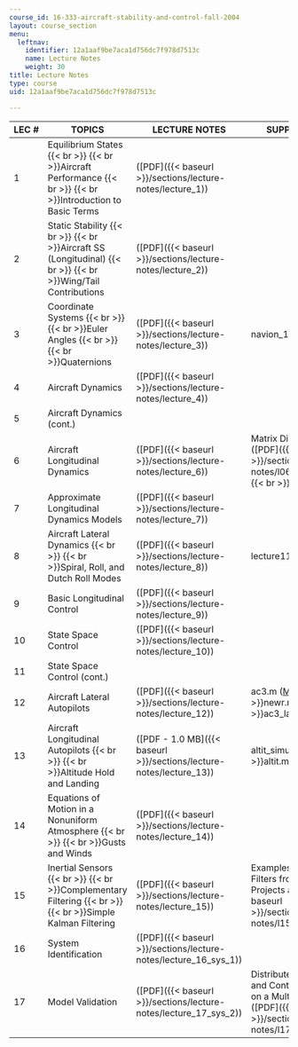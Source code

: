 ```yaml
---
course_id: 16-333-aircraft-stability-and-control-fall-2004
layout: course_section
menu:
  leftnav:
    identifier: 12a1aaf9be7aca1d756dc7f978d7513c
    name: Lecture Notes
    weight: 30
title: Lecture Notes
type: course
uid: 12a1aaf9be7aca1d756dc7f978d7513c

---
```


| LEC # | TOPICS | LECTURE NOTES | SUPPORTING FILES |
| --- | --- | --- | --- |
| 1 | Equilibrium States  {{< br >}}  {{< br >}}Aircraft Performance  {{< br >}}  {{< br >}}Introduction to Basic Terms | ([PDF]({{< baseurl >}}/sections/lecture-notes/lecture_1)) | &nbsp; |
| 2 | Static Stability  {{< br >}}  {{< br >}}Aircraft SS (Longitudinal)  {{< br >}}  {{< br >}}Wing/Tail Contributions | ([PDF]({{< baseurl >}}/sections/lecture-notes/lecture_2)) | &nbsp; |
| 3 | Coordinate Systems  {{< br >}}  {{< br >}}Euler Angles  {{< br >}}  {{< br >}}Quaternions | ([PDF]({{< baseurl >}}/sections/lecture-notes/lecture_3)) | navion\_1.m ([M](/courses/aeronautics-and-astronautics/16-333-aircraft-stability-and-control-fall-2004/lecture-notes/navion_1.m)) |
| 4 | Aircraft Dynamics | ([PDF]({{< baseurl >}}/sections/lecture-notes/lecture_4)) | &nbsp; |
| 5 | Aircraft Dynamics (cont.) | &nbsp; |
| 6 | Aircraft Longitudinal Dynamics | ([PDF]({{< baseurl >}}/sections/lecture-notes/lecture_6)) | Matrix Diagonalization ([PDF]({{< baseurl >}}/sections/lecture-notes/l06_modal_decomp))  {{< br >}}lecture4.m ([M](/courses/aeronautics-and-astronautics/16-333-aircraft-stability-and-control-fall-2004/lecture-notes/lecture4.m)) |
| 7 | Approximate Longitudinal Dynamics Models | ([PDF]({{< baseurl >}}/sections/lecture-notes/lecture_7)) | &nbsp; |
| 8 | Aircraft Lateral Dynamics  {{< br >}}  {{< br >}}Spiral, Roll, and Dutch Roll Modes | ([PDF]({{< baseurl >}}/sections/lecture-notes/lecture_8)) | lecture11.m ([M](/courses/aeronautics-and-astronautics/16-333-aircraft-stability-and-control-fall-2004/lecture-notes/lecture11.m)) |
| 9 | Basic Longitudinal Control | ([PDF]({{< baseurl >}}/sections/lecture-notes/lecture_9)) | &nbsp; |
| 10 | State Space Control | ([PDF]({{< baseurl >}}/sections/lecture-notes/lecture_10)) | &nbsp; |
| 11 | State Space Control (cont.) | &nbsp; |
| 12 | Aircraft Lateral Autopilots | ([PDF]({{< baseurl >}}/sections/lecture-notes/lecture_12)) | ac3.m ([M](/courses/aeronautics-and-astronautics/16-333-aircraft-stability-and-control-fall-2004/lecture-notes/ac3.m))  {{< br >}}newr.m ([M](/courses/aeronautics-and-astronautics/16-333-aircraft-stability-and-control-fall-2004/lecture-notes/newr.m))  {{< br >}}ac3\_lat.mdl ([MDL](/courses/aeronautics-and-astronautics/16-333-aircraft-stability-and-control-fall-2004/lecture-notes/ac3_lat.mdl)) |
| 13 | Aircraft Longitudinal Autopilots  {{< br >}}  {{< br >}}Altitude Hold and Landing | ([PDF - 1.0 MB]({{< baseurl >}}/sections/lecture-notes/lecture_13)) | altit\_simul.m ([M](/courses/aeronautics-and-astronautics/16-333-aircraft-stability-and-control-fall-2004/lecture-notes/altit_simul.m))  {{< br >}}altit.mdl ([MDL](/courses/aeronautics-and-astronautics/16-333-aircraft-stability-and-control-fall-2004/lecture-notes/altit.mdl)) |
| 14 | Equations of Motion in a Nonuniform Atmosphere  {{< br >}}  {{< br >}}Gusts and Winds | ([PDF]({{< baseurl >}}/sections/lecture-notes/lecture_14)) | &nbsp; |
| 15 | Inertial Sensors  {{< br >}}  {{< br >}}Complementary Filtering  {{< br >}}  {{< br >}}Simple Kalman Filtering | ([PDF]({{< baseurl >}}/sections/lecture-notes/lecture_15)) | Examples of Estimation Filters from Recent Aircraft Projects at MIT ([PDF]({{< baseurl >}}/sections/lecture-notes/l15_filter_examp)) |
| 16 | System Identification | ([PDF]({{< baseurl >}}/sections/lecture-notes/lecture_16_sys_1)) | &nbsp; |
| 17 | Model Validation | ([PDF]({{< baseurl >}}/sections/lecture-notes/lecture_17_sys_2)) | Distributed Coordination and Control Experiments on a Multi-UAV Testbed ([PDF]({{< baseurl >}}/sections/lecture-notes/l17_page_king_sm))